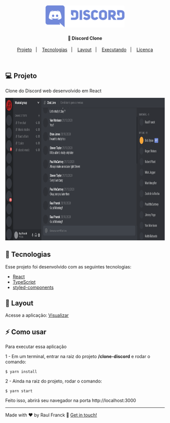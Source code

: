 <h1 align="center">
    <img src="./src/assets/Discord.png" width="250" alt="Discord Logo">
</h1>

<h4 align="center">
  🚀 Discord Clone
</h4>

<p align="center">
<a href="#-projeto">Projeto</a>&nbsp;&nbsp;&nbsp;|&nbsp;&nbsp;&nbsp;
  <a href="#rocket-tecnologias">Tecnologias</a>&nbsp;&nbsp;&nbsp;|&nbsp;&nbsp;&nbsp;  
  <a href="#-layout">Layout</a>&nbsp;&nbsp;&nbsp;|&nbsp;&nbsp;&nbsp;
  <a href="#zap-executando">Executando</a>&nbsp;&nbsp;&nbsp;|&nbsp;&nbsp;&nbsp;
  <a href="#memo-licença">Licença</a>
</p>

<br>

## 💻 Projeto

Clone do Discord web desenvolvido em React  

<div align="center">
  <img src="./src/assets/gif.gif" alt="demo" height="450">
  
</div>

## 🚀 Tecnologias

Esse projeto foi desenvolvido com as seguintes tecnologias:

- [React](https://reactjs.org)
- [TypeScript](https://www.typescriptlang.org/)
- [styled-components](https://styled-components.com/)


## 🎨 Layout

Acesse a aplicação: [Visualizar](https://condescending-mcclintock-2aed86.netlify.app/)

## :zap: Como usar

Para executar essa aplicação


1 - Em um terminal, entrar na raiz do projeto **/clone-discord** e rodar o comando:

```
$ yarn install
```

2 - Ainda na raiz do projeto, rodar o comando:

```
$ yarn start
```

Feito isso, abrirá seu navegador na porta http://localhost:3000

---

Made with ♥ by Raul Franck :wave: [Get in touch!](https://www.linkedin.com/in/raul-franck-468617164/)